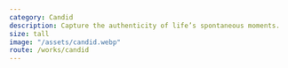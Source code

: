 ```yaml
---
category: Candid
description: Capture the authenticity of life’s spontaneous moments.
size: tall
image: "/assets/candid.webp"
route: /works/candid
---
```

